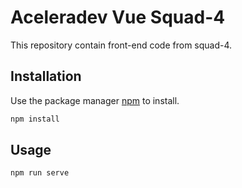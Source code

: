# Aceleradev Vue Squad-4

This repository contain front-end code from squad-4.

## Installation

Use the package manager [npm](https://nodejs.org/en/) to install.

```bash
npm install
```

## Usage

```bash
npm run serve
```
